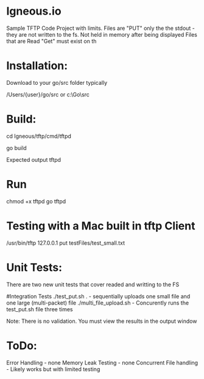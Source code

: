# Igneous.io
Sample TFTP Code Project with limits. 
Files are "PUT" only the the stdout - they are not written to the fs. Not held in memory after being displayed
Files that are Read "Get" must exist on th  

# Installation:
Download to your go/src folder typically 

/Users/{user}/go/src
  or
c:\Go\src

# Build:

cd Igneous/tftp/cmd/tftpd

go build

Expected output tftpd

# Run
chmod +x tftpd
go tftpd

# Testing with a Mac built in tftp Client
/usr/bin/tftp 127.0.0.1
put testFiles/test_small.txt

# Unit Tests:
There are two new unit tests that cover readed and writting to the FS

#Integration Tests
./test_put.sh . - sequentially uploads one small file and one large (multi-packet) file
./multi_file_upload.sh - Concurently runs the test_put.sh file three times

Note: There is no validation. You must view the results in the output window


# ToDo:
Error Handling - none
Memory Leak Testing - none
Concurrent File handling - Likely works but with limited testing
